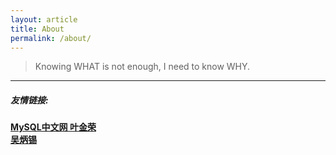```yaml
---
layout: article
title: About
permalink: /about/
---
```


> Knowing WHAT is not enough, I need to know WHY.

---
##### 友情链接:
[**MySQL中文网 叶金荣**](http://imysql.com/)    
[**吴炳锡**](http://wubx.net/)
